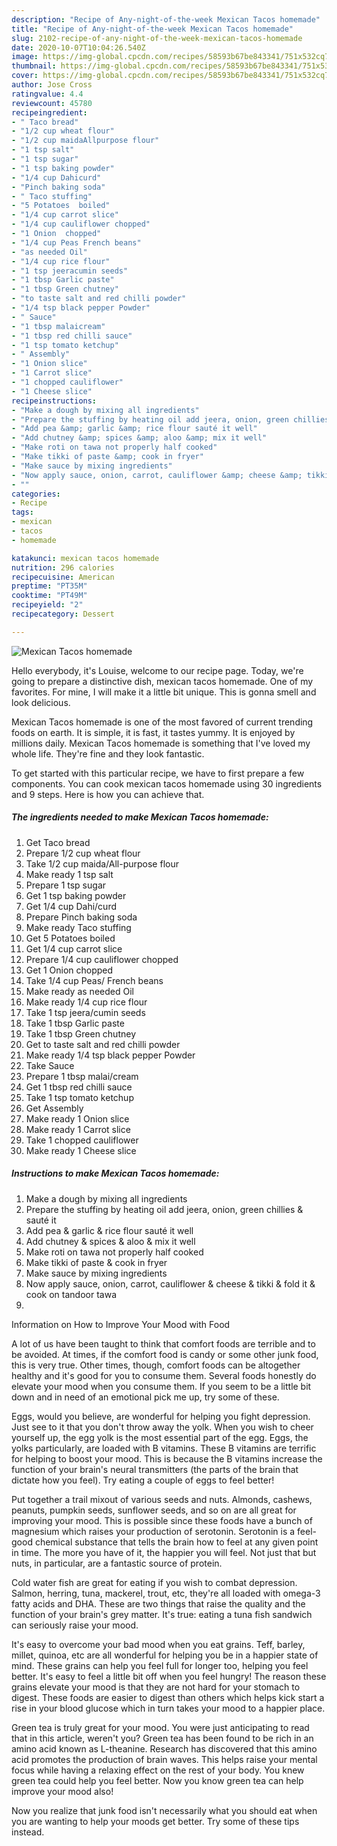 ```yaml
---
description: "Recipe of Any-night-of-the-week Mexican Tacos homemade"
title: "Recipe of Any-night-of-the-week Mexican Tacos homemade"
slug: 2102-recipe-of-any-night-of-the-week-mexican-tacos-homemade
date: 2020-10-07T10:04:26.540Z
image: https://img-global.cpcdn.com/recipes/58593b67be843341/751x532cq70/mexican-tacos-homemade-recipe-main-photo.jpg
thumbnail: https://img-global.cpcdn.com/recipes/58593b67be843341/751x532cq70/mexican-tacos-homemade-recipe-main-photo.jpg
cover: https://img-global.cpcdn.com/recipes/58593b67be843341/751x532cq70/mexican-tacos-homemade-recipe-main-photo.jpg
author: Jose Cross
ratingvalue: 4.4
reviewcount: 45780
recipeingredient:
- " Taco bread"
- "1/2 cup wheat flour"
- "1/2 cup maidaAllpurpose flour"
- "1 tsp salt"
- "1 tsp sugar"
- "1 tsp baking powder"
- "1/4 cup Dahicurd"
- "Pinch baking soda"
- " Taco stuffing"
- "5 Potatoes  boiled"
- "1/4 cup carrot slice"
- "1/4 cup cauliflower chopped"
- "1 Onion  chopped"
- "1/4 cup Peas French beans"
- "as needed Oil"
- "1/4 cup rice flour"
- "1 tsp jeeracumin seeds"
- "1 tbsp Garlic paste"
- "1 tbsp Green chutney"
- "to taste salt and red chilli powder"
- "1/4 tsp black pepper Powder"
- " Sauce"
- "1 tbsp malaicream"
- "1 tbsp red chilli sauce"
- "1 tsp tomato ketchup"
- " Assembly"
- "1 Onion slice"
- "1 Carrot slice"
- "1 chopped cauliflower"
- "1 Cheese slice"
recipeinstructions:
- "Make a dough by mixing all ingredients"
- "Prepare the stuffing by heating oil add jeera, onion, green chillies &amp; sauté it"
- "Add pea &amp; garlic &amp; rice flour sauté it well"
- "Add chutney &amp; spices &amp; aloo &amp; mix it well"
- "Make roti on tawa not properly half cooked"
- "Make tikki of paste &amp; cook in fryer"
- "Make sauce by mixing ingredients"
- "Now apply sauce, onion, carrot, cauliflower &amp; cheese &amp; tikki &amp; fold it &amp; cook on tandoor tawa"
- ""
categories:
- Recipe
tags:
- mexican
- tacos
- homemade

katakunci: mexican tacos homemade 
nutrition: 296 calories
recipecuisine: American
preptime: "PT35M"
cooktime: "PT49M"
recipeyield: "2"
recipecategory: Dessert

---
```



![Mexican Tacos homemade](https://img-global.cpcdn.com/recipes/58593b67be843341/751x532cq70/mexican-tacos-homemade-recipe-main-photo.jpg)

Hello everybody, it's Louise, welcome to our recipe page. Today, we're going to prepare a distinctive dish, mexican tacos homemade. One of my favorites. For mine, I will make it a little bit unique. This is gonna smell and look delicious.

Mexican Tacos homemade is one of the most favored of current trending foods on earth. It is simple, it is fast, it tastes yummy. It is enjoyed by millions daily. Mexican Tacos homemade is something that I've loved my whole life. They're fine and they look fantastic.




To get started with this particular recipe, we have to first prepare a few components. You can cook mexican tacos homemade using 30 ingredients and 9 steps. Here is how you can achieve that.

<!--inarticleads1-->

##### The ingredients needed to make Mexican Tacos homemade:

1. Get  Taco bread
1. Prepare 1/2 cup wheat flour
1. Take 1/2 cup maida/All-purpose flour
1. Make ready 1 tsp salt
1. Prepare 1 tsp sugar
1. Get 1 tsp baking powder
1. Get 1/4 cup Dahi/curd
1. Prepare Pinch baking soda
1. Make ready  Taco stuffing
1. Get 5 Potatoes  boiled
1. Get 1/4 cup carrot slice
1. Prepare 1/4 cup cauliflower chopped
1. Get 1 Onion  chopped
1. Take 1/4 cup Peas/ French beans
1. Make ready as needed Oil
1. Make ready 1/4 cup rice flour
1. Take 1 tsp jeera/cumin seeds
1. Take 1 tbsp Garlic paste
1. Take 1 tbsp Green chutney
1. Get to taste salt and red chilli powder
1. Make ready 1/4 tsp black pepper Powder
1. Take  Sauce
1. Prepare 1 tbsp malai/cream
1. Get 1 tbsp red chilli sauce
1. Take 1 tsp tomato ketchup
1. Get  Assembly
1. Make ready 1 Onion slice
1. Make ready 1 Carrot slice
1. Take 1 chopped cauliflower
1. Make ready 1 Cheese slice




<!--inarticleads2-->

##### Instructions to make Mexican Tacos homemade:

1. Make a dough by mixing all ingredients
1. Prepare the stuffing by heating oil add jeera, onion, green chillies &amp; sauté it
1. Add pea &amp; garlic &amp; rice flour sauté it well
1. Add chutney &amp; spices &amp; aloo &amp; mix it well
1. Make roti on tawa not properly half cooked
1. Make tikki of paste &amp; cook in fryer
1. Make sauce by mixing ingredients
1. Now apply sauce, onion, carrot, cauliflower &amp; cheese &amp; tikki &amp; fold it &amp; cook on tandoor tawa
1. 




Information on How to Improve Your Mood with Food


A lot of us have been taught to think that comfort foods are terrible and to be avoided. At times, if the comfort food is candy or some other junk food, this is very true. Other times, though, comfort foods can be altogether healthy and it's good for you to consume them. Several foods honestly do elevate your mood when you consume them. If you seem to be a little bit down and in need of an emotional pick me up, try some of these.

Eggs, would you believe, are wonderful for helping you fight depression. Just see to it that you don't throw away the yolk. When you wish to cheer yourself up, the egg yolk is the most essential part of the egg. Eggs, the yolks particularly, are loaded with B vitamins. These B vitamins are terrific for helping to boost your mood. This is because the B vitamins increase the function of your brain's neural transmitters (the parts of the brain that dictate how you feel). Try eating a couple of eggs to feel better!

Put together a trail mixout of various seeds and nuts. Almonds, cashews, peanuts, pumpkin seeds, sunflower seeds, and so on are all great for improving your mood. This is possible since these foods have a bunch of magnesium which raises your production of serotonin. Serotonin is a feel-good chemical substance that tells the brain how to feel at any given point in time. The more you have of it, the happier you will feel. Not just that but nuts, in particular, are a fantastic source of protein.

Cold water fish are great for eating if you wish to combat depression. Salmon, herring, tuna, mackerel, trout, etc, they're all loaded with omega-3 fatty acids and DHA. These are two things that raise the quality and the function of your brain's grey matter. It's true: eating a tuna fish sandwich can seriously raise your mood. 

It's easy to overcome your bad mood when you eat grains. Teff, barley, millet, quinoa, etc are all wonderful for helping you be in a happier state of mind. These grains can help you feel full for longer too, helping you feel better. It's easy to feel a little bit off when you feel hungry! The reason these grains elevate your mood is that they are not hard for your stomach to digest. These foods are easier to digest than others which helps kick start a rise in your blood glucose which in turn takes your mood to a happier place.

Green tea is truly great for your mood. You were just anticipating to read that in this article, weren't you? Green tea has been found to be rich in an amino acid known as L-theanine. Research has discovered that this amino acid promotes the production of brain waves. This helps raise your mental focus while having a relaxing effect on the rest of your body. You knew green tea could help you feel better. Now you know green tea can help improve your mood also!

Now you realize that junk food isn't necessarily what you should eat when you are wanting to help your moods get better. Try  some  of  these  tips  instead.

